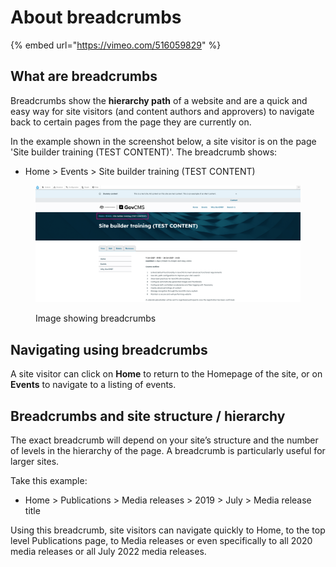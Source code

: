 # About breadcrumbs

{% embed url="https://vimeo.com/516059829" %}

## What are breadcrumbs

Breadcrumbs show the **hierarchy path** of a website and are a quick and easy way for site visitors (and content authors and approvers) to navigate back to certain pages from the page they are currently on.

In the example shown in the screenshot below, a site visitor is on the page 'Site builder training (TEST CONTENT)'. The breadcrumb shows:

* Home > Events > Site builder training (TEST CONTENT)

<figure><img src="../.gitbook/assets/image (5) (1).png" alt=""><figcaption><p>Image showing breadcrumbs</p></figcaption></figure>

## Navigating using breadcrumbs

A site visitor can click on **Home** to return to the Homepage of the site, or on **Events** to navigate to a listing of events.

## Breadcrumbs and site structure / hierarchy

The exact breadcrumb will depend on your site’s structure and the number of levels in the hierarchy of the page. A breadcrumb is particularly useful for larger sites.

Take this example:

* Home > Publications > Media releases > 2019 > July > Media release title

Using this breadcrumb, site visitors can navigate quickly to Home, to the top level Publications page, to Media releases or even specifically to all 2020 media releases or all July 2022 media releases.
